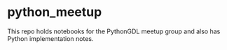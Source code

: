 # python_meetup
This repo holds notebooks for the PythonGDL meetup group and also has Python implementation notes.
